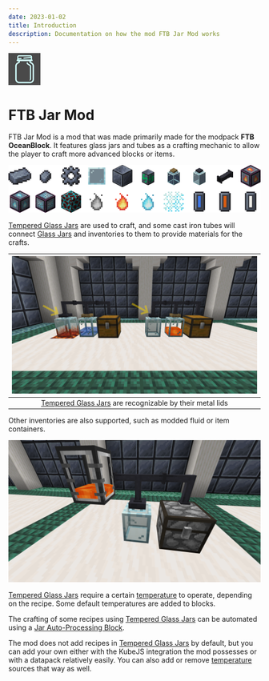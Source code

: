 ```yaml
---
date: 2023-01-02
title: Introduction
description: Documentation on how the mod FTB Jar Mod works
---
```


![Logo](./images/introduction/logo.png "Logo")

# FTB Jar Mod

FTB Jar Mod is a mod that was made primarily made for the modpack **FTB OceanBlock**. It features glass jars and tubes as a crafting mechanic to allow the player to craft more advanced blocks or items.

![All items](./images/introduction/all-items.png "All items")

[Tempered Glass Jars](./contents/jars.md#tempered-glass-jar) are used to craft, and some cast iron tubes will connect [Glass Jars](./contents/jars.md#glass-jar) and inventories to them to provide materials for the crafts.

| ![Example Setup](./images/introduction/example-setup.png "Example Setup") |
|:--:|
| <figcaption>[Tempered Glass Jars](./contents/jars.md#tempered-glass-jar) are recognizable by their metal lids</figcaption> |

Other inventories are also supported, such as modded fluid or item containers.

![Modded Setup](./images/introduction/modded-setup.png "Modded Setup")

[Tempered Glass Jars](./contents/jars.md#tempered-glass-jar) require a certain [temperature](./contents/jars.md#temperature) to operate, depending on the recipe. Some default temperatures are added to blocks.

The crafting of some recipes using [Tempered Glass Jars](./contents/jars.md#tempered-glass-jar) can be automated using a [Jar Auto-Processing Block](./contents/automation.md).

The mod does not add recipes in [Tempered Glass Jars](./contents/jars.md#tempered-glass-jar) by default, but you can add your own either with the KubeJS integration the mod possesses or with a datapack relatively easily. You can also add or remove [temperature](./contents/jars.md#temperature) sources that way as well.